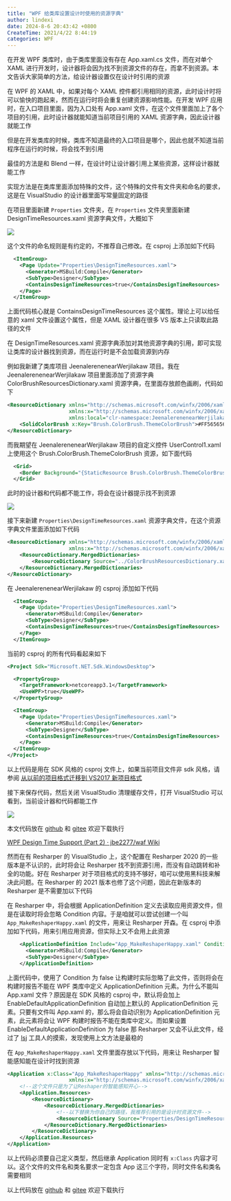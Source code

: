 ```yaml
---
title: "WPF 给类库设置设计时使用的资源字典"
author: lindexi
date: 2024-8-6 20:43:42 +0800
CreateTime: 2021/4/22 8:44:19
categories: WPF
---
```


在开发 WPF 类库时，由于类库里面没有存在 App.xaml.cs 文件，而在对单个 XAML 进行开发时，设计器将会因为找不到资源文件的存在，而拿不到资源。本文告诉大家简单的方法，给设计器设置仅在设计时引用的资源

<!--more-->


<!-- CreateTime:2021/4/22 8:44:19 -->

<!-- 发布 -->

在 WPF 的 XAML 中，如果对每个 XAML 控件都引用相同的资源，此时设计时将可以愉快的跑起来，然而在运行时将会重复创建资源影响性能。在开发 WPF 应用时，在入口项目里面，因为入口处有 App.xaml 文件，在这个文件里面加上了各个项目的引用，此时设计器就能知道当前项目引用的 XAML 资源字典，因此设计器就能工作

但是在开发类库的时候，类库不知道最终的入口项目是哪个，因此也就不知道当前程序在运行的时候，将会找不到引用

最佳的方法是和 Blend 一样，在设计时让设计器引用上某些资源，这样设计器就能工作

实现方法是在类库里面添加特殊的文件，这个特殊的文件有文件夹和命名的要求，这是在 VisualStudio 的设计器里面写常量固定的路径

在项目里面新建 `Properties` 文件夹，在 `Properties` 文件夹里面新建 DesignTimeResources.xaml 资源字典文件，大概如下

<!-- ![](image/WPF 给类库设置设计时使用的资源字典/WPF 给类库设置设计时使用的资源字典0.png) -->

![](http://cdn.lindexi.site/lindexi%2F202142292019449.jpg)

这个文件的命名规则是有约定的，不推荐自己修改。在 csproj 上添加如下代码

```xml
  <ItemGroup>
    <Page Update="Properties\DesignTimeResources.xaml">
      <Generator>MSBuild:Compile</Generator>
      <SubType>Designer</SubType>
      <ContainsDesignTimeResources>true</ContainsDesignTimeResources>
    </Page>
  </ItemGroup>
```

上面代码核心就是 ContainsDesignTimeResources 这个属性。理论上可以给任意的 xaml 文件设置这个属性，但是 XAML 设计器在很多 VS 版本上只读取此路径的文件

在 DesignTimeResources.xaml 资源字典添加对其他资源字典的引用，即可实现让类库的设计器找到资源，而在运行时是不会加载资源到内存

例如我新建了类库项目 JeenalerenenearWerjilakaw 项目。我在 JeenalerenenearWerjilakaw 项目里面添加了资源字典 ColorBrushResourcesDictionary.xaml 资源字典，在里面存放颜色画刷，代码如下

```xml
<ResourceDictionary xmlns="http://schemas.microsoft.com/winfx/2006/xaml/presentation"
                    xmlns:x="http://schemas.microsoft.com/winfx/2006/xaml"
                    xmlns:local="clr-namespace:JeenalerenenearWerjilakaw">
    <SolidColorBrush x:Key="Brush.ColorBrush.ThemeColorBrush">#FF565656</SolidColorBrush>
</ResourceDictionary>
```

而我期望在 JeenalerenenearWerjilakaw 项目的自定义控件 UserControl1.xaml 上使用这个 Brush.ColorBrush.ThemeColorBrush 资源，如下面代码

```xml
  <Grid>
    <Border Background="{StaticResource Brush.ColorBrush.ThemeColorBrush}" Margin="10,10,10,10"></Border>
  </Grid>
```

此时的设计器和代码都不能工作，将会在设计器提示找不到资源

<!-- ![](image/WPF 给类库设置设计时使用的资源字典/WPF 给类库设置设计时使用的资源字典2.png) -->

![](http://cdn.lindexi.site/lindexi%2F2021422932291920.jpg)

接下来新建 `Properties\DesignTimeResources.xaml` 资源字典文件，在这个资源字典文件里面添加如下代码

```xml
<ResourceDictionary xmlns="http://schemas.microsoft.com/winfx/2006/xaml/presentation"
                    xmlns:x="http://schemas.microsoft.com/winfx/2006/xaml">
    <ResourceDictionary.MergedDictionaries>
        <ResourceDictionary Source="../ColorBrushResourcesDictionary.xaml"></ResourceDictionary>
    </ResourceDictionary.MergedDictionaries>
</ResourceDictionary>
```

在 JeenalerenenearWerjilakaw 的 csproj 添加如下代码

```xml
  <ItemGroup>
    <Page Update="Properties\DesignTimeResources.xaml">
      <Generator>MSBuild:Compile</Generator>
      <SubType>Designer</SubType>
      <ContainsDesignTimeResources>true</ContainsDesignTimeResources>
    </Page>
  </ItemGroup>
```

当前的 csproj 的所有代码看起来如下

```xml
<Project Sdk="Microsoft.NET.Sdk.WindowsDesktop">

  <PropertyGroup>
    <TargetFramework>netcoreapp3.1</TargetFramework>
    <UseWPF>true</UseWPF>
  </PropertyGroup>

  <ItemGroup>
    <Page Update="Properties\DesignTimeResources.xaml">
      <Generator>MSBuild:Compile</Generator>
      <SubType>Designer</SubType>
      <ContainsDesignTimeResources>true</ContainsDesignTimeResources>
    </Page>
  </ItemGroup>
</Project>
```

以上代码是用在 SDK 风格的 csproj 文件上，如果当前项目文件非 sdk 风格，请参阅 [从以前的项目格式迁移到 VS2017 新项目格式](https://blog.lindexi.com/post/%E4%BB%8E%E4%BB%A5%E5%89%8D%E7%9A%84%E9%A1%B9%E7%9B%AE%E6%A0%BC%E5%BC%8F%E8%BF%81%E7%A7%BB%E5%88%B0-VS2017-%E6%96%B0%E9%A1%B9%E7%9B%AE%E6%A0%BC%E5%BC%8F.html )

接下来保存代码，然后关闭 VisualStudio 清理缓存文件，打开 VisualStudio 可以看到，当前设计器和代码都能工作

<!-- ![](image/WPF 给类库设置设计时使用的资源字典/WPF 给类库设置设计时使用的资源字典1.png) -->

![](http://cdn.lindexi.site/lindexi%2F2021422930159898.jpg)

本文代码放在 [github](https://github.com/lindexi/lindexi_gd/tree/41f631f0/HallnebubeaChelnawjecere ) 和 [gitee](https://gitee.com/lindexi/lindexi_gd/tree/41f631f0/HallnebubeaChelnawjecere) 欢迎下载执行

[WPF Design Time Support (Part 2) · jbe2277/waf Wiki](https://github.com/jbe2277/waf/wiki/WPF-Design-Time-Support-(Part-2) )

然而在有 Resharper 的 VisualStudio 上，这个配置在 Resharper 2020 的一些版本是不认识的，此时将会让 Resharper 找不到资源引用，而没有自动跳转和补全的功能。好在 Resharper 对于项目格式的支持不够好，咱可以使用黑科技来解决此问题。在 Resharper 的 2021 版本也修了这个问题，因此在新版本的 Resharper 是不需要加以下代码

在 Resharper 中，将会根据 ApplicationDefinition 定义去读取应用资源文件，但是在读取时将会忽略 Condition 内容。于是咱就可以尝试创建一个叫 `App_MakeReshaperHappy.xaml` 的文件，用来让 Resharper 开森。在 csproj 中添加如下代码，用来引用应用资源，但实际上又不会用上此资源

```xml
    <ApplicationDefinition Include="App_MakeReshaperHappy.xaml" Condition="false">
      <Generator>MSBuild:Compile</Generator>
      <SubType>Designer</SubType>
    </ApplicationDefinition>
```

上面代码中，使用了 Condition 为 false 让构建时实际忽略了此文件，否则将会在构建时报告不能在 WPF 类库中定义 ApplicationDefinition 元素。为什么不能叫 App.xaml 文件？原因是在 SDK 风格的 csproj 中，默认将会加上 EnableDefaultApplicationDefinition 自动加上默认的 ApplicationDefinition 元素。只要有文件叫 App.xaml 的，那么将会自动识别为 ApplicationDefinition 元素，此元素将会让 WPF 构建时报告不能在类库中定义。而如果设置 EnableDefaultApplicationDefinition 为 false 那 Resharper 又会不认此文件，经过了 [lsj](https://blog.sdlsj.net) 工具人的摸索，发现使用上文方法是最稳的

在 `App_MakeReshaperHappy.xaml` 文件里面存放以下代码，用来让 Resharper 智能感知能在设计时找到资源

```xml
<Application x:Class="App_MakeReshaperHappy" xmlns="http://schemas.microsoft.com/winfx/2006/xaml/presentation"
                    xmlns:x="http://schemas.microsoft.com/winfx/2006/xaml">
    <!--这个文件只是为了让Reshaper的智能感知开心-->
    <Application.Resources>
        <ResourceDictionary>
            <ResourceDictionary.MergedDictionaries>
                <!--以下替换为你自己的路径，我推荐引用的是设计时资源文件-->
                <ResourceDictionary Source="Properties/DesignTimeResources.xaml" />
            </ResourceDictionary.MergedDictionaries>
        </ResourceDictionary>
    </Application.Resources>
</Application>
```

以上代码必须要自己定义类型，然后继承 Application 同时有 `x:Class` 内容才可以。这个文件的文件名和类名要求一定包含 App 这三个字符，同时文件名和类名需要相同

以上代码放在 [github](https://github.com/lindexi/lindexi_gd/tree/b771e3f0/HallnebubeaChelnawjecere ) 和 [gitee](https://gitee.com/lindexi/lindexi_gd/tree/b771e3f0/HallnebubeaChelnawjecere) 欢迎下载执行

